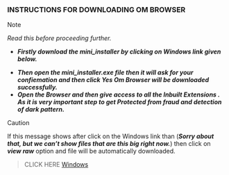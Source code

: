 ### INSTRUCTIONS FOR DOWNLOADING  OM BROWSER

> [!NOTE]
> *Read this before proceeding further.*
- ***Firstly download the mini_installer by clicking on Windows link given below.***
+ ***Then open the mini_installer.exe file then it will ask for your confiemation and then click Yes Om Browser will be downloaded successfully.***
+ ***Open the Browser and then give access to all the Inbuilt Extensions . As it is very important step to get Protected from fraud and detection of  dark pattern.***

> [!CAUTION]
> If this message shows  after click on the Windows link  than (***Sorry about that, but we can’t show files that are this big right now.***) then click on ***view raw*** option and file will be automatically downloaded.

> CLICK HERE 
> [Windows](Releases/mini_installer.exe)

